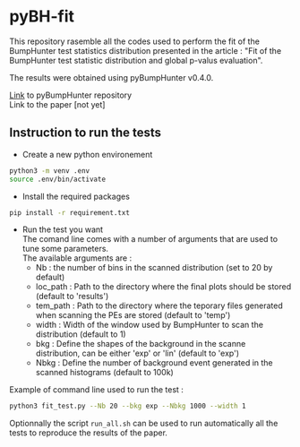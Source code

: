 # pyBH-fit

This repository rasemble all the codes used to perform the fit of the BumpHunter test statistics distribution presented in the article :
"Fit of the BumpHunter test statistic distribution and global p-valus evaluation".

The results were obtained using pyBumpHunter v0.4.0.

[Link](https://github.com/scikit-hep/pyBumpHunter) to pyBumpHunter repository  
Link to the paper [not yet]

## Instruction to run the tests

* Create a new python environement
```bash
python3 -m venv .env
source .env/bin/activate
```

* Install the required packages
```bash
pip install -r requirement.txt
```

* Run the test you want  
The comand line comes with a number of arguments that are used to tune some parameters.  
The available arguments are :  
  - Nb : the number of bins in the scanned distribution (set to 20 by default)
  - loc_path : Path to the directory where the final plots should be stored (default to 'results')
  - tem_path : Path to the directory where the teporary files generated when scanning the PEs are stored (default to 'temp')
  - width : Width of the window used by BumpHunter to scan the distribution (default to 1)
  - bkg : Define the shapes of the background in the scanne distribution, can be either 'exp' or 'lin' (default to 'exp')
  - Nbkg : Define the number of background event generated in the scanned histograms (default to 100k)
 
 Example of command line used to run the test :
 ```bash
 python3 fit_test.py --Nb 20 --bkg exp --Nbkg 1000 --width 1
 ```
 
 Optionnally the script `run_all.sh` can be used to run automatically all the tests to reproduce the results of the paper.
